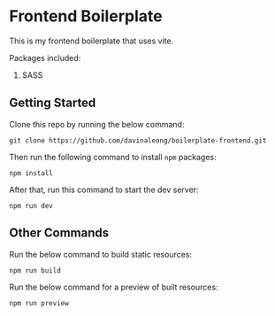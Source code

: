 # Frontend Boilerplate

This is my frontend boilerplate that uses vite.

Packages included:

1. SASS

## Getting Started

Clone this repo by running the below command:

```
git clone https://github.com/davinaleong/boilerplate-frontend.git
```

Then run the following command to install `npm` packages:

```
npm install
```

After that, run this command to start the dev server:

```
npm run dev
```

## Other Commands

Run the below command to build static resources:

```
npm run build
```

Run the below command for a preview of built resources:

```
npm run preview
```
